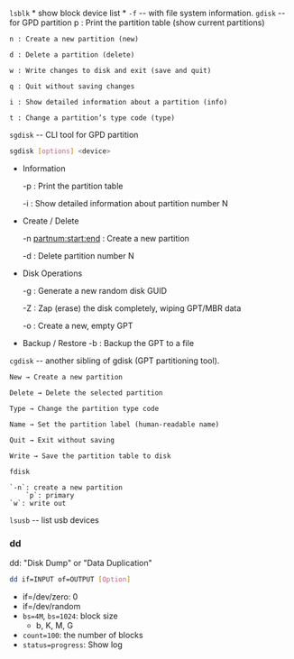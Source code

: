 `lsblk`
    * show block device list
    * `-f` -- with file system information.
`gdisk` -- for GPD partition
    p : Print the partition table (show current partitions)

    n : Create a new partition (new)

    d : Delete a partition (delete)

    w : Write changes to disk and exit (save and quit)

    q : Quit without saving changes

    i : Show detailed information about a partition (info)

    t : Change a partition’s type code (type)
`sgdisk` -- CLI tool for GPD partition
```bash
sgdisk [options] <device>
```
* Information

    -p : Print the partition table

    -i <N> : Show detailed information about partition number N

* Create / Delete

    -n <partnum:start:end> : Create a new partition

    -d <N> : Delete partition number N

* Disk Operations

    -g : Generate a new random disk GUID

    -Z : Zap (erase) the disk completely, wiping GPT/MBR data

    -o : Create a new, empty GPT

* Backup / Restore
    -b <file> : Backup the GPT to a file

`cgdisk` -- another sibling of gdisk (GPT partitioning tool).
    
    New → Create a new partition

    Delete → Delete the selected partition

    Type → Change the partition type code

    Name → Set the partition label (human-readable name)

    Quit → Exit without saving

    Write → Save the partition table to disk


`fdisk`
    
    `-n`: create a new partition
        `p`: primary
    `w`: write out

`lsusb` -- list usb devices


### dd
dd: "Disk Dump" or "Data Duplication"
```bash
dd if=INPUT of=OUTPUT [Option]
```
* if=/dev/zero: 0
* if=/dev/random 
* `bs=4M`, `bs=1024`: block size
    * b, K, M, G
* `count=100`: the number of blocks
* `status=progress`: Show log
